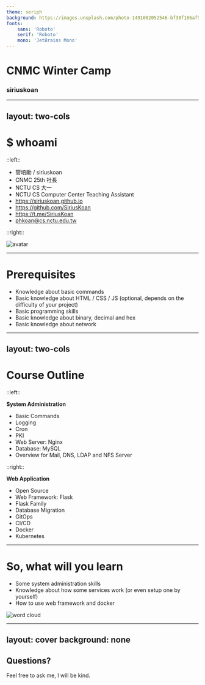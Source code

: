```yaml
---
theme: seriph
background: https://images.unsplash.com/photo-1491002052546-bf38f186af56?ixlib=rb-1.2.1&ixid=MnwxMjA3fDB8MHxwaG90by1wYWdlfHx8fGVufDB8fHx8&auto=format&fit=crop&w=1208&q=80
fonts:
    sans: 'Roboto'
    serif: 'Roboto'
    mono: 'JetBrains Mono'
---
```


# CNMC Winter Camp
### siriuskoan

---
layout: two-cols
---

# $ whoami

::left::

- 管培勛 / siriuskoan
- CNMC 25th 社長
- NCTU CS 大一
- NCTU CS Computer Center Teaching Assistant
- https://siriuskoan.github.io
- https://github.com/SiriusKoan
- https://t.me/SiriusKoan
- phkoan@cs.nctu.edu.tw

::right::

![avatar](/avatar.jpg)

---

# Prerequisites
- Knowledge about basic commands
- Basic knowledge about HTML / CSS / JS (optional, depends on the difficulty of your project)
- Basic programming skills
- Basic knowledge about binary, decimal and hex
- Basic knowledge about network

<!-- In NCTU CS, a course called SA requires students learn intro to programming and intro to network -->

---
layout: two-cols
---

# Course Outline

::left::

**System Administration**

- Basic Commands
- Logging
- Cron
- PKI
- Web Server: Nginx
- Database: MySQL
- Overview for Mail, DNS, LDAP and NFS Server

::right::

**Web Application**

- Open Source
- Web Framework: Flask
- Flask Family
- Database Migration
- GitOps
- CI/CD
- Docker
- Kubernetes

<!-- The details of project will be announced at the end of the course -->

---

# So, what will you learn

- Some system administration skills
- Knowledge about how some services work (or even setup one by yourself)
- How to use web framework and docker

![word cloud](/word_cloud.png)

---
layout: cover
background: none
---

## Questions?
Feel free to ask me, I will be kind.
